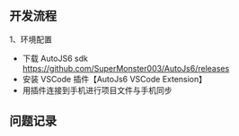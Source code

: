 ## 开发流程
1、环境配置
- 下载 AutoJS6 sdk https://github.com/SuperMonster003/AutoJs6/releases
- 安装 VSCode 插件【AutoJs6 VSCode Extension】
 - 用插件连接到手机进行项目文件与手机同步









## 问题记录

